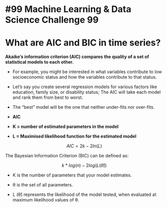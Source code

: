 # #99 Machine Learning & Data Science Challenge 99

# What are AIC and BIC in time series?

**Akaike’s information criterion (AIC) compares the quality of a set of statistical models to each other.**

* For example, you might be interested in what variables contribute to low socioeconomic status and how the variables contribute to that status.
    
* Let’s say you create several regression models for various factors like education, family size, or disability status; The AIC will take each model and rank them from best to worst.
    
* The “best” model will be the one that neither under-fits nor over-fits.
    

* **AIC**
    
* **K = number of estimated parameters in the model**
    
* **L = Maximised likelihood function for the estimated model**
    

$$AIC = 2k - 2ln(L)$$

The Bayesian Information Criterion (BIC) can be defined as:

$$k*log(n)- 2log(L(θ̂))$$

* K is the number of parameters that your model estimates.
    
* θ is the set of all parameters.
    
* L (θ̂) represents the likelihood of the model tested, when evaluated at maximum likelihood values of θ.